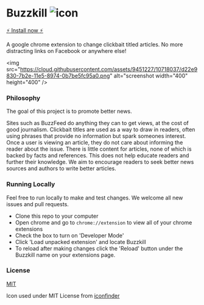 # Buzzkill ![icon](https://github.com/mguida22/clickbait-block/blob/develop/icons/icon48.png)

[:zap: Install now :zap:](https://chrome.google.com/webstore/detail/buzzkill/pdhdemfegeklfghbndidfbdpeidijlnc)

A google chrome extension to change clickbait titled articles. No more distracting links on Facebook or anywhere else!

<img src="https://cloud.githubusercontent.com/assets/9451227/10718037/d22e9830-7b2e-11e5-8974-0b7be5fc95a0.png" alt="screenshot width="400" height="400" />

### Philosophy

The goal of this project is to promote better news.

Sites such as BuzzFeed do anything they can to get views, at the cost of good journalism. Clickbait titles are used as a way to draw in readers, often using phrases that provide no information but spark someones interest. Once a user is viewing an article, they do not care about informing the reader about the issue. There is little content for articles, none of which is backed by facts and references. This does not help educate readers and further their knowledge. We aim to encourage readers to seek better news sources and authors to write better articles.

### Running Locally

Feel free to run locally to make and test changes. We welcome all new issues and pull requests.
- Clone this repo to your computer
- Open chrome and go to `chrome://extension` to view all of your chrome extensions
- Check the box to turn on 'Developer Mode'
- Click 'Load unpacked extension' and locate Buzzkill
- To reload after making changes click the 'Reload' button under the Buzzkill name on your extensions page.

### License
[MIT](https://github.com/mguida22/buzzkill/blob/develop/LICENSE)

Icon used under MIT License from [iconfinder](https://www.iconfinder.com/icons/298890/zap_icon)
